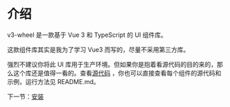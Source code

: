 # 介绍

v3-wheel 是一款基于 Vue 3 和 TypeScript 的 UI 组件库。

这款组件库其实是我为了学习 Vue3 而写的，尽量不采用第三方库。

强烈不建议你将此 UI 库用于生产环境。但如果你是抱着看源代码的目的来的，那么这个库还是值得一看的。查看[源代码](https://github.com/heavenly-zy/v3-wheel)
，你也可以直接查看每个组件的源代码和示例，运行方法见 README.md。

下一节：[安装](#/doc/install)
